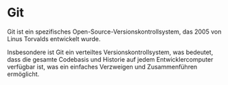 # Git

Git ist ein spezifisches Open-Source-Versionskontrollsystem, das 2005 von Linus Torvalds entwickelt wurde.

Insbesondere ist Git ein verteiltes Versionskontrollsystem, was bedeutet, dass die gesamte Codebasis und Historie auf jedem Entwicklercomputer verfügbar ist, was ein einfaches Verzweigen und Zusammenführen ermöglicht.